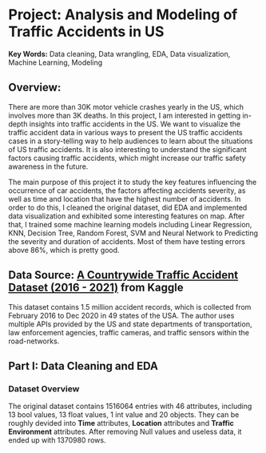 # Project: Analysis and Modeling of Traffic Accidents in US
**Key Words:**  Data cleaning, Data wrangling, EDA, Data visualization, Machine Learning, Modeling


## Overview:

There are more than 30K motor vehicle crashes yearly in the US, which involves more than 3K deaths. In this project, I am interested in getting in-depth insights into traffic accidents in the US. We want to visualize the traffic accident data in various ways to present the US traffic accidents cases in a story-telling way to help audiences to learn about the situations of US traffic accidents. It is also interesting to understand the significant factors causing traffic accidents, which might increase our traffic safety awareness in the future.

The main purpose of this project it to study the key features influencing the occurrence of car accidents, the factors affecting accidents severity, as well as time and location that have the highest number of accidents. In order to do this, I cleaned the original dataset, did EDA and implemented data visualization and exhibited some interesting features on map. After that, I trained some machine learning models including Linear Regression, KNN, Decision Tree, Random Forest, SVM and Neural Network to Predicting the severity and duration of accidents. Most of them have testing errors above 86%, which is pretty good.


## Data Source: [A Countrywide Traffic Accident Dataset (2016 - 2021)](https://www.kaggle.com/datasets/sobhanmoosavi/us-accidents) from Kaggle

This dataset contains 1.5 million accident records, which is collected from February 2016 to Dec 2020 in 49 states of the USA. The author uses multiple APIs provided by the US and state departments of transportation, law enforcement agencies, traffic cameras, and traffic sensors within the road-networks.

## Part I: Data Cleaning and EDA

### Dataset Overview
The original dataset contains 1516064 entries with 46 attributes, including 13 bool values, 13 float values, 1 int value and 20 objects. They can be roughly devided into **Time** attributes, **Location** attributes and **Traffic Environment** attributes. After removing Null values and useless data, it ended up with 1370980 rows.

